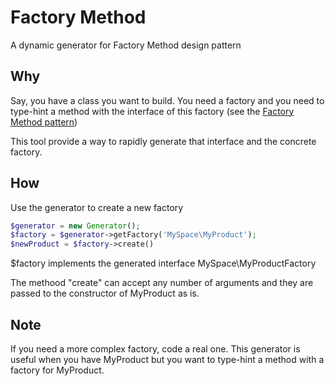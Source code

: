 # Factory Method

A dynamic generator for Factory Method design pattern

## Why

Say, you have a class you want to build. You need a factory and you need to type-hint
a method with the interface of this factory (see the [Factory Method pattern][1])

This tool provide a way to rapidly generate that interface and the concrete
factory.

## How

Use the generator to create a new factory

```php
$generator = new Generator();
$factory = $generator->getFactory('MySpace\MyProduct');
$newProduct = $factory->create()
```

$factory implements the generated interface MySpace\MyProductFactory

The methood "create" can accept any number of arguments and they are passed to
the constructor of MyProduct as is.

## Note

If you need a more complex factory, code a real one. This generator is useful
when you have MyProduct but you want to type-hint a method with a factory for
MyProduct.

[1]: http://www.oodesign.com/images/stories/factory%20method%20implementation%20-%20uml%20class%20diagram.gif